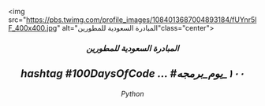 <img src="https://pbs.twimg.com/profile_images/1084013687004893184/fUYnr5lF_400x400.jpg" alt="المبادرة السعودية للمطورين"class="center">


<h3 align="center">
  <em>
المبادرة السعودية للمطورين
  </em>
  <br />
  <h2 align="center">
  <em>
 hashtag
#100DaysOfCode ...
#١٠٠_يوم_برمجه  
  </em>
  <br />
<h6 align="center">
  <em>
    Python
  </em>
  <br />
